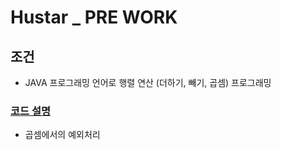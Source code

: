 # Hustar _ PRE WORK
## 조건
- JAVA 프로그래밍 언어로 행렬 연산 (더하기, 빼기, 곱셈) 프로그래밍

### [코드 설명](https://alliwannado-start.tistory.com/12?category=901139)
- 곱셈에서의 예외처리
